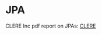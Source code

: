 # JPA

CLERE Inc pdf report on JPAs: [CLERE](https://bof.fire.ca.gov/media/sbvcxfiy/cal-frame-jpa-noreast-opr-pilot_final-may122023.pdf)
